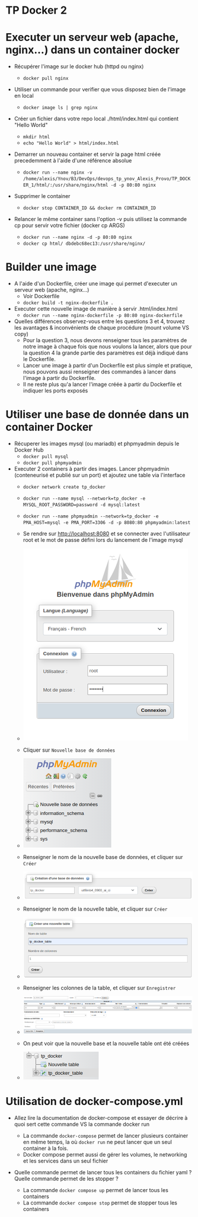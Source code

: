 # TP Docker 2

# Executer un serveur web (apache, nginx...) dans un container docker
- Récupérer l'image sur le docker hub (httpd ou nginx)
    - `docker pull nginx`

- Utiliser un commande pour verifier que vous disposez bien de l'image en local
    - `docker image ls | grep nginx`

- Créer un fichier dans votre repo local ./html/index.html qui contient "Hello World"
    - `mkdir html`
    - `echo "Hello World" > html/index.html`

- Demarrer un nouveau container et servir la page html créée precedemment à l'aide d'une référence absolue
    - `docker run --name nginx -v /home/alexis/Ynov/B3/DevOps/devops_tp_ynov_Alexis_Provo/TP_DOCKER_1/html/:/usr/share/nginx/html -d -p 80:80 nginx`

- Supprimer le container
    - `docker stop CONTAINER_ID && docker rm CONTAINER_ID`

- Relancer le même container sans l'option -v puis utilisez la commande cp pour servir votre fichier (docker cp ARGS)
    - `docker run --name nginx -d -p 80:80 nginx`
    - `docker cp html/ dbdebc68ec13:/usr/share/nginx/`

# Builder une image
- A l'aide d'un Dockerfile, créer une image qui permet d'executer un serveur web (apache, nginx...)
    - Voir Dockerfile
    - `docker build -t nginx-dockerfile .`
- Executer cette nouvelle image de manière à servir .html/index.html
    - `docker run --name nginx-dockerfile -p 80:80 nginx-dockerfile`
- Quelles différences observez-vous entre les questions 3 et 4, trouvez les avantages & inconvénients de chaque procédure (mount volume VS copy)
    - Pour la question 3, nous devons renseigner tous les paramètres de notre image à chaque fois que nous voulons la lancer, alors que pour la question 4 la grande partie des paramètres est déjà indiqué dans le Dockerfile.
    - Lancer une image à partir d'un Dockerfile est plus simple et pratique, nous pouvons aussi renseigner des commandes à lancer dans l'image à partir du Dockerfile.
    - Il ne reste plus qu'a lancer l'image créée à partir du Dockerfile et indiquer les ports exposés

# Utiliser une base de donnée dans un container Docker
- Récuperer les images mysql (ou mariadb) et phpmyadmin depuis le Docker Hub
    - `docker pull mysql`
    - `docker pull phpmyadmin`
- Executer 2 containers à partir des images. Lancer phpmyadmin (conteneurisé et publié sur un port) et ajoutez une table via l'interface
    - `docker network create tp_docker`
    - `docker run --name mysql --network=tp_docker -e MYSQL_ROOT_PASSWORD=password -d mysql:latest`
    - `docker run --name phpmyadmin --network=tp_docker -e PMA_HOST=mysql -e PMA_PORT=3306 -d -p 8080:80 phpmyadmin:latest`
    - Se rendre sur [http://localhost:8080](http://localhost:8080) et se connecter avec l'utilisateur root et le mot de passe défini lors du lancement de l'image mysql

    - ![step1](images/step1.png)

    - Cliquer sur `Nouvelle base de données`

    - ![step2](images/step2.png)

    - Renseigner le nom de la nouvelle base de données, et cliquer sur `Créer`

    - ![step3](images/step3.png)

    - Renseigner le nom de la nouvelle table, et cliquer sur `Créer`

    - ![step4](images/step4.png)

    - Renseigner les colonnes de la table, et cliquer sur `Enregistrer`

    - ![step5](images/step5.png)

    - On peut voir que la nouvelle base et la nouvelle table ont été créées

    - ![step6](images/step6.png)

# Utilisation de docker-compose.yml
- Allez lire la documentation de docker-compose et essayer de décrire à quoi sert cette commande VS la commande docker run
    - La commande `docker-compose` permet de lancer plusieurs container en même temps, la où `docker run` ne peut lancer que un seul container à la fois.
    - Docker compose permet aussi de gérer les volumes, le networking et les services dans un seul fichier

- Quelle commande permet de lancer tous les containers du fichier yaml ? Quelle commande permet de les stopper ?
    - La commande `docker compose up` permet de lancer tous les containers
    - La commande `docker compose stop` permet de stopper tous les containers
